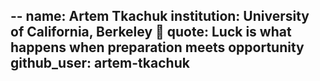 --
name: Artem Tkachuk 
institution: University of California, Berkeley 🚩 
quote: Luck is what happens when preparation meets opportunity
github_user: artem-tkachuk
---